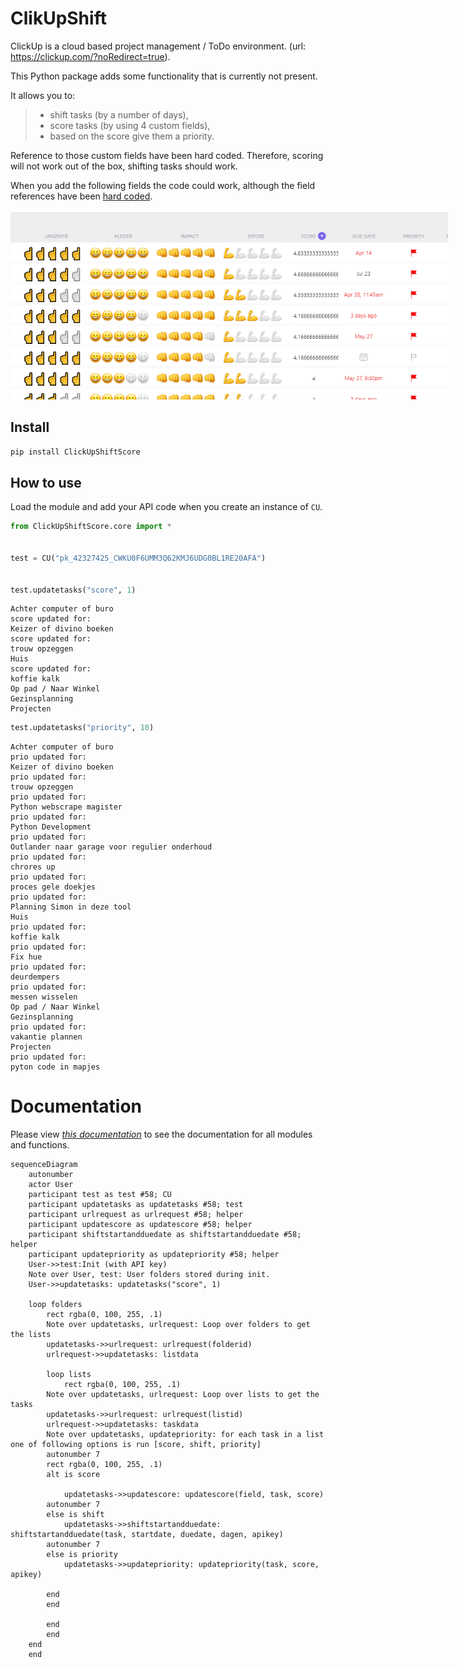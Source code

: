 # ClikUpShift



ClickUp is a cloud based project management / ToDo environment. (url: https://clickup.com/?noRedirect=true). 

This Python package adds some functionality that is currently not present. 

It allows you to: 
> * shift tasks (by a number of days),
> * score tasks (by using 4 custom fields), 
> * based on the score give them a priority. 
 

Reference to those custom fields have been hard coded. Therefore, scoring will not work out of the box, shifting tasks should work.

When you add the following fields the code could work, although the field references have been [hard coded](https://github.com/stevedep/ClickUpShiftScore/blob/4b2925c388e3eb26a6fdc039b0eee50dfd79ee0a/ClickUpShiftScore/core.py#L45).
<!--- #![Custom Fields!](images/customfields.png "Custom Fields") --->

<img src="images\customfields.png" alt="drawing" width="700" style="max-width: 700px">



## Install

`pip install ClickUpShiftScore`

## How to use

Load the module and add your API code when you create an instance of `CU`. 


```python
from ClickUpShiftScore.core import *


test = CU("pk_42327425_CWKU0F6UMM3Q62KMJ6UDG0BL1RE20AFA")


test.updatetasks("score", 1)
```

    Achter computer of buro
    score updated for: 
    Keizer of divino boeken 
    score updated for: 
    trouw opzeggen
    Huis
    score updated for: 
    koffie kalk
    Op pad / Naar Winkel
    Gezinsplanning
    Projecten
    

```python
test.updatetasks("priority", 10)
```

    Achter computer of buro
    prio updated for: 
    Keizer of divino boeken 
    prio updated for: 
    trouw opzeggen
    prio updated for: 
    Python webscrape magister
    prio updated for: 
    Python Development
    prio updated for: 
    Outlander naar garage voor regulier onderhoud 
    prio updated for: 
    chrores up
    prio updated for: 
    proces gele doekjes
    prio updated for: 
    Planning Simon in deze tool
    Huis
    prio updated for: 
    koffie kalk
    prio updated for: 
    Fix hue
    prio updated for: 
    deurdempers
    prio updated for: 
    messen wisselen
    Op pad / Naar Winkel
    Gezinsplanning
    prio updated for: 
    vakantie plannen
    Projecten
    prio updated for: 
    pyton code in mapjes
    

# Documentation


Please view *[this documentation](https://StevedeP.github.io/ClickUpShiftScore)* to see the documentation for all modules and functions. 


```mermaid
sequenceDiagram
    autonumber
    actor User    
    participant test as test #58; CU
    participant updatetasks as updatetasks #58; test
    participant urlrequest as urlrequest #58; helper 
    participant updatescore as updatescore #58; helper
    participant shiftstartandduedate as shiftstartandduedate #58; helper
    participant updatepriority as updatepriority #58; helper
    User->>test:Init (with API key)
    Note over User, test: User folders stored during init.
    User->>updatetasks: updatetasks("score", 1)
    
    loop folders
        rect rgba(0, 100, 255, .1)
        Note over updatetasks, urlrequest: Loop over folders to get the lists
        updatetasks->>urlrequest: urlrequest(folderid)        
        urlrequest->>updatetasks: listdata
        
        loop lists
            rect rgba(0, 100, 255, .1)
        Note over updatetasks, urlrequest: Loop over lists to get the tasks
        updatetasks->>urlrequest: urlrequest(listid)
        urlrequest->>updatetasks: taskdata
        Note over updatetasks, updatepriority: for each task in a list one of following options is run [score, shift, priority] 
        autonumber 7
        rect rgba(0, 100, 255, .1)
        alt is score
        
            updatetasks->>updatescore: updatescore(field, task, score)
        autonumber 7
        else is shift
            updatetasks->>shiftstartandduedate: shiftstartandduedate(task, startdate, duedate, dagen, apikey)
        autonumber 7
        else is priority
            updatetasks->>updatepriority: updatepriority(task, score, apikey)
        
        end    
        end
        
        end
        end
    end
    end
    
```
